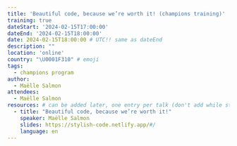 ```yaml
---
title: 'Beautiful code, because we’re worth it! (champions training)'
training: true
dateStart: '2024-02-15T17:00:00'
dateEnd: '2024-02-15T18:00:00'
date: 2024-02-15T18:00:00 # UTC!! same as dateEnd
description: ""
location: 'online'
country: "\U0001F310" # emoji
tags: 
  - champions program
author:
  - Maëlle Salmon
attendees:
  - Maëlle Salmon
resources: # can be added later, one entry per talk (don't add while still empty, add once there are resources)
  - title: "Beautiful code, because we’re worth it!"
    speaker: Maëlle Salmon
    slides: https://stylish-code.netlify.app/#/
    language: en
---
```




